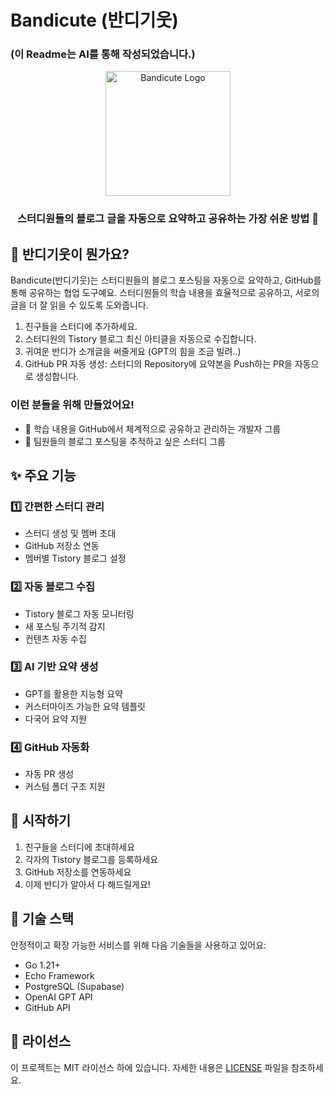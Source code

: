 # Bandicute (반디기웃)
### (이 Readme는 AI를 통해 작성되었습니다.)

<div align="center">
  <img src="docs/images/bandicute-logo.png" alt="Bandicute Logo" width="200"/>
  
  ### 스터디원들의 블로그 글을 자동으로 요약하고 공유하는 가장 쉬운 방법 🦊

</div>

## 🌟 반디기웃이 뭔가요?

Bandicute(반디기웃)는 스터디원들의 블로그 포스팅을 자동으로 요약하고, GitHub를 통해 공유하는 협업 도구예요.
스터디원들의 학습 내용을 효율적으로 공유하고, 서로의 글을 더 잘 읽을 수 있도록 도와줍니다.

1. 친구들을 스터디에 추가하세요.
2. 스터디원의 Tistory 블로그 최신 아티클을 자동으로 수집합니다.
3. 귀여운 반디가 소개글을 써줄게요 (GPT의 힘을 조금 빌려..)
4. GitHub PR 자동 생성: 스터디의 Repository에 요약본을 Push하는 PR을 자동으로 생성합니다.

### 이런 분들을 위해 만들었어요!
- 📝 학습 내용을 GitHub에서 체계적으로 공유하고 관리하는 개발자 그룹
- 👥 팀원들의 블로그 포스팅을 추적하고 싶은 스터디 그룹

## ✨ 주요 기능

### 1️⃣ 간편한 스터디 관리
- 스터디 생성 및 멤버 초대
- GitHub 저장소 연동
- 멤버별 Tistory 블로그 설정

### 2️⃣ 자동 블로그 수집
- Tistory 블로그 자동 모니터링
- 새 포스팅 주기적 감지
- 컨텐츠 자동 수집

### 3️⃣ AI 기반 요약 생성
- GPT를 활용한 지능형 요약
- 커스터마이즈 가능한 요약 템플릿
- 다국어 요약 지원

### 4️⃣ GitHub 자동화
- 자동 PR 생성
- 커스텀 폴더 구조 지원

## 🚀 시작하기
1. 친구들을 스터디에 초대하세요
2. 각자의 Tistory 블로그를 등록하세요
3. GitHub 저장소를 연동하세요
4. 이제 반디가 알아서 다 해드릴게요!


## 🔧 기술 스택

안정적이고 확장 가능한 서비스를 위해 다음 기술들을 사용하고 있어요:
- Go 1.21+
- Echo Framework
- PostgreSQL (Supabase)
- OpenAI GPT API
- GitHub API

## 📜 라이선스

이 프로젝트는 MIT 라이선스 하에 있습니다. 자세한 내용은 [LICENSE](LICENSE) 파일을 참조하세요.
